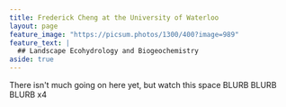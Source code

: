 ```yaml
---
title: Frederick Cheng at the University of Waterloo
layout: page
feature_image: "https://picsum.photos/1300/400?image=989"
feature_text: |
  ## Landscape Ecohydrology and Biogeochemistry
aside: true
---
```


There isn't much going on here yet, but watch this space BLURB BLURB BLURB x4
